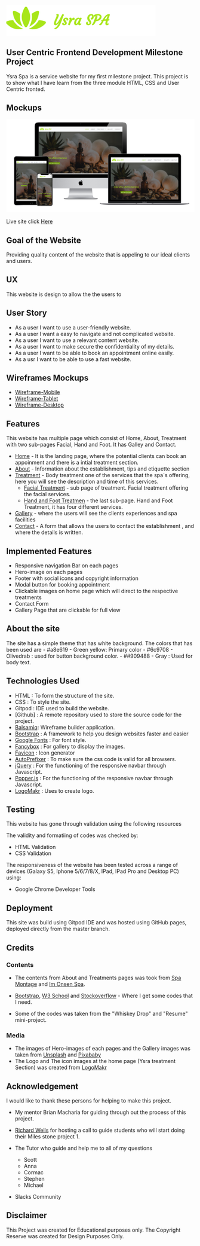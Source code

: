 ![Ysra Spa](assets/images/LogoMakr_9qu29R.png)

## User Centric Frontend Development Milestone Project

Ysra Spa is a service website for my first milestone project. This project is to show what I have learn from the three module HTML, CSS and User Centric fronted.


## Mockups
![multiple different screen sizes](readmeDocs/mockups/multi-device-mockups.png)

Live site click [Here](https://saharalnoor.github.io/ysra-spa-milestone-project-1/)

## Goal of the Website

Providing quality content of the website that is appeling to our ideal clients and users.


## UX

This website  is design to allow the the users to 

## User Story

- As a user I want to use a user-friendly website.
- As a user I want a easy to navigate and not complicated website.
- As a user I want to use a relevant content website.
- As a user I want to make secure the confidentiality of my details.
- As a user I want to be able to book an appointment online easily.
- As a usr I want to be able to use a fast website.


## Wireframes Mockups

- [Wireframe-Mobile](wireframeMockups/wireframes-mobile.pdf)
- [Wireframe-Tablet](wireframeMockups/wireframes-tablets.pdf)
- [Wireframe-Desktop](wireframeMockups/wireframe-desktops.pdf)


## Features

This website has multiple page which consist of Home, About, Treatment with two sub-pages Facial, Hand and Foot. It has Galley and Contact.

- [Home](index.html) - It is the landing page, where the potential clients can book an appoinment and there is a intial treatment section.
- [About](about.html) - Information about the establishment, tips and etiquette section
- [Treatment](treatment.html) - Body treatment one of the services that the spa´s offering, here you will see the description and time of this services.
    - [Facial Treatment](facial.html) - sub page of treatment. Facial treatment offering the facial services.
    - [Hand and Foot Treatmen](hand-and-foot.html) - the last sub-page. Hand and Foot Treatment, it has four different services.
- [Gallery](gallery.html) - where the users will see the clients experiences and spa facilities
- [Contact](contact.html) - A form that allows the users to contact the establishment , and where the details is written.


## Implemented Features

- Responsive navigation Bar on each pages
- Hero-image on each pages
- Footer with social icons and copyright information
- Modal button for booking appointment
- Clickable images on home page which will direct to the respective treatments
- Contact Form
- Gallery Page that are clickable for full view

## About the site

The site has a simple theme that has white background. The colors that has been used are 
    - #a8e619 - Green yellow: Primary color
    - #6c9708 - Olivedrab : used for button background color.
    - ##909488 - Gray : Used for body text.


## Technologies Used

- HTML : To form the structure of the site.
- CSS : To style the site.
- Gitpod : IDE used to build the website.
- [Github] :  A remote repository used to store the source code for the project.
- [Balsamiq](https://balsamiq.com/): Wireframe builder application.
- [Bootstrap](https://getbootstrap.com/) : A framework to help you design websites faster and easier
- [Google Fonts](https://fonts.google.com/) : For font style.
- [Fancybox](https://fancyapps.com/fancybox/3/) : For gallery to display the images.
- [Favicon](https://favicon.io) : Icon generator
- [AutoPrefixer](https://autoprefixer.github.io/) : To make sure the css code is valid for all browsers.
- [jQuery](https://jquery.com/) : For the functioning of the responsive navbar through Javascript.
- [Popper.js](https://popper.js.org/) : For the functioning of the responsive navbar through Javascript.
- [LogoMakr](https://logomakr.com/) : Uses to create logo.


## Testing

This website has gone through validation using the following resources

The validity and formatiing of codes was checked by:

- HTML Validation
- CSS Validation

The responsiveness of the website has been tested across a range of devices (Galaxy S5, Iphone 5/6/7/8/X, IPad, IPad Pro and Desktop PC) using:
- Google Chrome Developer Tools

## Deployment

This site was build using Gitpod IDE and was hosted using GitHub pages, deployed directly from the master branch. 


## Credits

### Contents

- The contents from About and Treatments pages was took from [Spa Montage](https://www.montagehotels.com/lagunabeach/spa/) and [Im Onsen Spa](http://www.imonsenspa.com/).

- [Bootstrap](https://getbootstrap.com), [W3 School](https://www.w3schools.com/) and [Stockoverflow](https://stackoverflow.com/) - Where I get some codes that I need.

- Some of the codes was taken from the "Whiskey Drop" and "Resume" mini-project.

### Media
- The images of Hero-images of each pages and the Gallery images was taken from [Unsplash](https://unsplash.com/) and [Pixababy](https://pixabay.com/sv/)
- The Logo and The icon images at the home page (Ysra treatment Section) was created from [LogoMakr](https://logomakr.com/)


## Acknowledgement

I would like to thank these persons for helping to make this project.

- My mentor Brian Macharia for guiding through out the process of this project.

- [Richard Wells](https://github.com/D0nni387) for hosting a call to guide students who will start doing their Miles stone project 1.

- The Tutor who guide and help me to all of my questions 
    - Scott
    - Anna
    - Cormac 
    - Stephen
    - Michael

- Slacks Community

## Disclaimer

This Project was created for Educational purposes only. The Copyright Reserve was created for Design Purposes Only.
